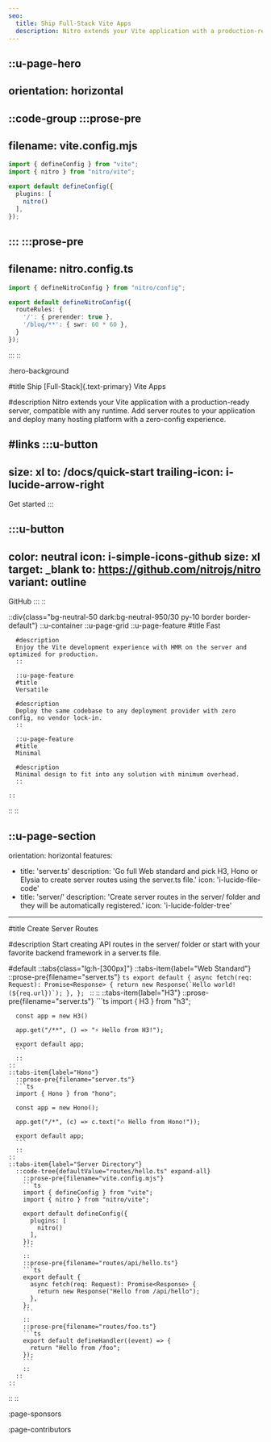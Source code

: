```yaml
---
seo:
  title: Ship Full-Stack Vite Apps
  description: Nitro extends your Vite application with a production-ready server, compatible with any runtime. Add server routes to your application and deploy many hosting platform with a zero-config experience.
---
```


::u-page-hero
---
orientation: horizontal
---
::code-group
  :::prose-pre
  ---
  filename: vite.config.mjs
  ---
  ```ts
  import { defineConfig } from "vite";
  import { nitro } from "nitro/vite";

  export default defineConfig({
    plugins: [
      nitro()
    ],
  });
  ```
  :::
  :::prose-pre
  ---
  filename: nitro.config.ts
  ---
  ```ts
  import { defineNitroConfig } from "nitro/config";

  export default defineNitroConfig({
    routeRules: {
      '/': { prerender: true },
      '/blog/**': { swr: 60 * 60 },
    }
  });
  ```
  :::
::

:hero-background

#title
Ship [Full-Stack]{.text-primary} Vite Apps

#description
Nitro extends your Vite application with a production-ready server, compatible with any runtime. Add server routes to your application and deploy many hosting platform with a zero-config experience.

#links
  :::u-button
  ---
  size: xl
  to: /docs/quick-start
  trailing-icon: i-lucide-arrow-right
  ---
  Get started
  :::

  :::u-button
  ---
  color: neutral
  icon: i-simple-icons-github
  size: xl
  target: _blank
  to: https://github.com/nitrojs/nitro
  variant: outline
  ---
  GitHub
  :::
::

::div{class="bg-neutral-50 dark:bg-neutral-950/30 py-10 border border-default"}
  ::u-container
    ::u-page-grid
      ::u-page-feature
      #title
      Fast

      #description
      Enjoy the Vite development experience with HMR on the server and optimized for production.
      ::

      ::u-page-feature
      #title
      Versatile

      #description
      Deploy the same codebase to any deployment provider with zero config, no vendor lock-in.
      ::

      ::u-page-feature
      #title
      Minimal

      #description
      Minimal design to fit into any solution with minimum overhead.
      ::

    ::
  ::
::

::u-page-section
---
orientation: horizontal
features:
  - title: 'server.ts'
    description: 'Go full Web standard and pick H3, Hono or Elysia to create server routes using the server.ts file.'
    icon: 'i-lucide-file-code'
  - title: 'server/'
    description: 'Create server routes in the server/ folder and they will be automatically registered.'
    icon: 'i-lucide-folder-tree'
---
#title
Create Server Routes

#description
Start creating API routes in the server/ folder or start with your favorite backend framework in a server.ts file.

#default
  ::tabs{class="lg:h-[300px]"}
    ::tabs-item{label="Web Standard"}
      ::prose-pre{filename="server.ts"}
      ```ts
      export default {
        async fetch(req: Request): Promise<Response> {
          return new Response(`Hello world! (${req.url})`);
        },
      };
      ```
      ::
    ::
    ::tabs-item{label="H3"}
      ::prose-pre{filename="server.ts"}
      ```ts
      import { H3 } from "h3";

      const app = new H3()

      app.get("/**", () => "⚡️ Hello from H3!");

      export default app;
      ```
      ::
    ::
    ::tabs-item{label="Hono"}
      ::prose-pre{filename="server.ts"}
      ```ts
      import { Hono } from "hono";

      const app = new Hono();

      app.get("/*", (c) => c.text("🔥 Hello from Hono!"));

      export default app;
      ```
      ::
    ::
    ::tabs-item{label="Server Directory"}
      ::code-tree{defaultValue="routes/hello.ts" expand-all}
        ::prose-pre{filename="vite.config.mjs"}
        ```ts
        import { defineConfig } from "vite";
        import { nitro } from "nitro/vite";

        export default defineConfig({
          plugins: [
            nitro()
          ],
        });
        ```
        ::
        ::prose-pre{filename="routes/api/hello.ts"}
        ```ts
        export default {
          async fetch(req: Request): Promise<Response> {
            return new Response("Hello from /api/hello");
          },
        };
        ```
        ::
        ::prose-pre{filename="routes/foo.ts"}
        ```ts
        export default defineHandler((event) => {
          return "Hello from /foo";
        });
        ```
        ::
      ::
    ::
  ::
::

:page-sponsors

:page-contributors
